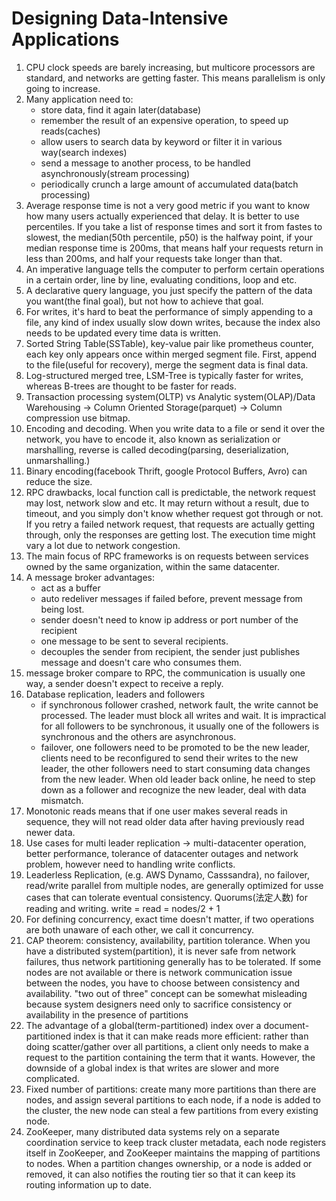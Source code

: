 # Designing Data-Intensive Applications

1. CPU clock speeds are barely increasing, but multicore processors are standard, and networks are getting faster. This means parallelism is only going to increase. 
2. Many application need to:
    - store data, find it again later(database)
    - remember the result of an expensive operation, to speed up reads(caches)
    - allow users to search data by keyword or filter it in various way(search indexes)
    - send a message to another process, to be handled asynchronously(stream processing)
    - periodically crunch a large amount of accumulated data(batch processing)
3. Average response time is not a very good metric if you want to know how many users actually experienced that delay. It is better to use percentiles. If you take a list of response times and sort it from fastes to slowest, the median(50th percentile, p50) is the halfway point, if your median response time is 200ms, that means half your requests return in less than 200ms, and half your requests take longer than that. 
4. An imperative language tells the computer to perform certain operations in a certain order, line by line, evaluating conditions, loop and etc.
5. A declarative query language, you just specify the pattern of the data you want(the final goal), but not how to achieve that goal. 
6. For writes, it's hard to beat the performance of simply appending to a file, any kind of index usually slow down writes, because the index also needs to be updated every time data is written. 
7. Sorted String Table(SSTable), key-value pair like prometheus counter, each key only appears once within merged segment file. First, append to the file(useful for recovery), merge the segment data is final data. 
8. Log-structured merged tree, LSM-Tree is typically faster for writes, whereas B-trees are thought to be faster for reads.
9. Transaction processing system(OLTP) vs Analytic system(OLAP)/Data Warehousing -> Column Oriented Storage(parquet) -> Column compression use bitmap.
10. Encoding and decoding. When you write data to a file or send it over the network, you have to encode it, also known as serialization or marshalling, reverse is called decoding(parsing, deserialization, unmarshalling.)
11. Binary encoding(facebook Thrift, google Protocol Buffers, Avro) can reduce the size. 
12. RPC drawbacks, local function call is predictable, the network request may lost, network slow and etc. It may return without a result, due to timeout, and you simply don't know whether request got through or not. If you retry a failed network request, that requests are actually getting through, only the responses are getting lost. The execution time might vary a lot due to network congestion. 
13. The main focus of RPC frameworks is on requests between services owned by the same organization, within the same datacenter. 
14. A message broker advantages:
    - act as a buffer
    - auto redeliver messages if failed before, prevent message from being lost.
    - sender doesn't need to know ip address or port number of the recipient
    - one message to be sent to several recipients.
    - decouples the sender from recipient, the sender just publishes message and doesn't care who consumes them. 
15. message broker compare to RPC, the communication is usually one way, a sender doesn't expect to receive a reply. 
16. Database replication, leaders and followers
    - if synchronous follower crashed, network fault, the write cannot be processed. The leader must block all writes and wait. It is impractical for all followers to be synchronous, it usually one of the followers is synchronous and the others are asynchronous. 
    - failover, one followers need to be promoted to be the new leader, clients need to be reconfigured to send their writes to the new leader, the other followers need to start consuming data changes from the new leader. When old leader back online, he need to step down as a follower and recognize the new leader, deal with data mismatch. 
17. Monotonic reads means that if one user makes several reads in sequence, they will not read older data after having previously read newer data.
18. Use cases for multi leader replication -> multi-datacenter operation, better performance, tolerance of datacenter outages and network problem, however need to handling write conflicts. 
19. Leaderless Replication, (e.g. AWS Dynamo, Casssandra), no failover, read/write parallel from multiple nodes, are generally optimized for usse cases that can tolerate eventual consistency. Quorums(法定人数) for reading and writing. write = read = nodes/2 + 1 
20. For defining concurrency, exact time doesn't matter, if two operations are both unaware of each other, we call it concurrency. 
21. CAP theorem: consistency, availability, partition tolerance. When you have a distributed system(partition), it is never safe from network failures, thus network partitioning generally has to be tolerated. If some nodes are not available or there is network communication issue between the nodes, you have to choose between consistency and availability. "two out of three" concept can be somewhat misleading because system designers need only to sacrifice consistency or availability in the presence of partitions
22. The advantage of a global(term-partitioned) index over a document-partitioned index is that it can make reads more efficient: rather than doing scatter/gather over all partitions, a client only needs to make a request to the partition containing the term that it wants. However, the downside of a global index is that writes are slower and more complicated. 
23. Fixed number of partitions: create many more partitions than there are nodes, and assign several partitions to each node, if a node is added to the cluster, the new node can steal a few partitions from every existing node. 
24. ZooKeeper, many distributed data systems rely on a separate coordination service to keep track cluster metadata, each node registers itself in ZooKeeper, and ZooKeeper maintains the mapping of partitions to nodes. When a partition changes ownership, or a node is added or removed, it can also notifies the routing tier so that it can keep its routing information up to date. 

